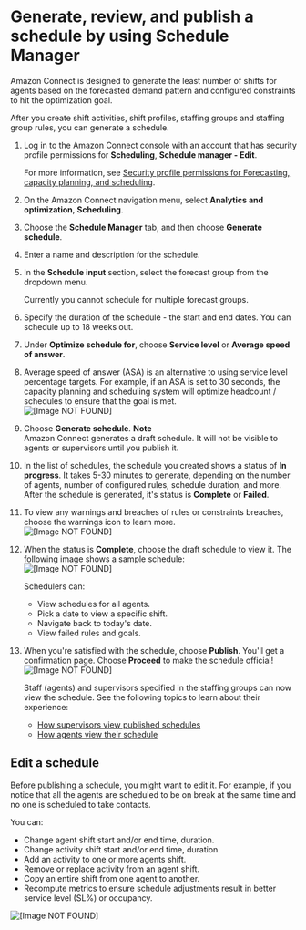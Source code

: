 # Generate, review, and publish a schedule by using Schedule Manager<a name="scheduling-publish-schedule"></a>

Amazon Connect is designed to generate the least number of shifts for agents based on the forecasted demand pattern and configured constraints to hit the optimization goal\.

After you create shift activities, shift profiles, staffing groups and staffing group rules, you can generate a schedule\. 

1. Log in to the Amazon Connect console with an account that has security profile permissions for **Scheduling**, **Schedule manager \- Edit**\. 

   For more information, see [Security profile permissions for Forecasting, capacity planning, and scheduling](required-optimization-permissions.md)\. 

1. On the Amazon Connect navigation menu, select **Analytics and optimization**, **Scheduling**\.

1. Choose the **Schedule Manager** tab, and then choose **Generate schedule**\. 

1. Enter a name and description for the schedule\.

1. In the **Schedule input** section, select the forecast group from the dropdown menu\.

   Currently you cannot schedule for multiple forecast groups\.

1. Specify the duration of the schedule \- the start and end dates\. You can schedule up to 18 weeks out\.

1. Under **Optimize schedule for**, choose **Service level** or **Average speed of answer**\.

1. Average speed of answer \(ASA\) is an alternative to using service level percentage targets\. For example, if an ASA is set to 30 seconds, the capacity planning and scheduling system will optimize headcount / schedules to ensure that the goal is met\.  
![\[Image NOT FOUND\]](http://docs.aws.amazon.com/connect/latest/adminguide/images/asa-gen-schedule.png)

1. Choose **Generate schedule**\.
**Note**  
Amazon Connect generates a draft schedule\. It will not be visible to agents or supervisors until you publish it\.

1. In the list of schedules, the schedule you created shows a status of **In progress**\. It takes 5\-30 minutes to generate, depending on the number of agents, number of configured rules, schedule duration, and more\. After the schedule is generated, it's status is **Complete** or **Failed**\.

1. To view any warnings and breaches of rules or constraints breaches, choose the warnings icon to learn more\.   
![\[Image NOT FOUND\]](http://docs.aws.amazon.com/connect/latest/adminguide/images/wfm-scheduling-warnings.png)

1. When the status is **Complete**, choose the draft schedule to view it\. The following image shows a sample schedule:  
![\[Image NOT FOUND\]](http://docs.aws.amazon.com/connect/latest/adminguide/images/wfm-scheduling-supervisors-schedule.png)

   Schedulers can:
   + View schedules for all agents\.
   + Pick a date to view a specific shift\.
   + Navigate back to today's date\.
   + View failed rules and goals\.

1. When you're satisfied with the schedule, choose **Publish**\. You'll get a confirmation page\. Choose **Proceed** to make the schedule official\!   
![\[Image NOT FOUND\]](http://docs.aws.amazon.com/connect/latest/adminguide/images/wfm-scheduling-publish-confirmation.png)

   Staff \(agents\) and supervisors specified in the staffing groups can now view the schedule\. See the following topics to learn about their experience: 
   + [How supervisors view published schedules](scheduling-view-schedule-supervisors.md)
   + [How agents view their schedule](scheduling-view-schedule-agents.md)

## Edit a schedule<a name="scheduling-edit-schedule"></a>

Before publishing a schedule, you might want to edit it\. For example, if you notice that all the agents are scheduled to be on break at the same time and no one is scheduled to take contacts\.

You can: 
+ Change agent shift start and/or end time, duration\.
+ Change activity shift start and/or end time, duration\.
+ Add an activity to one or more agents shift\.
+ Remove or replace activity from an agent shift\.
+ Copy an entire shift from one agent to another\.
+ Recompute metrics to ensure schedule adjustments result in better service level \(SL%\) or occupancy\.

![\[Image NOT FOUND\]](http://docs.aws.amazon.com/connect/latest/adminguide/images/wfm-scheduling-edit-schedule.png)